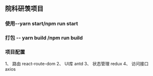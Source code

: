 ## 院科研羡项目
### 使用--yarn start/npm run start
### 打包 -- yarn build /npm run build
### 项目配置
1、 路由 react-route-dom
2、 UI库 antd
3、 状态管理 redux
4、 访问接口 axios 